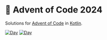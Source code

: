 # 🎄 Advent of Code 2024

Solutions for [Advent of Code](https://adventofcode.com/) in [Kotlin](https://kotlinlang.org).

<!--SOLUTIONS-->

[![Day](https://badgen.net/badge/01/%E2%98%85%E2%98%85/green)](kotlin/solutions/Day01.kt)
[![Day](https://badgen.net/badge/02/%E2%98%85%E2%98%85/green)](kotlin/solutions/Day02.kt)

<!--/SOLUTIONS-->
